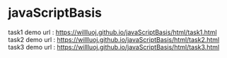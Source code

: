 # javaScriptBasis
task1 demo url : https://willluoj.github.io/javaScriptBasis/html/task1.html
task2 demo url : https://willluoj.github.io/javaScriptBasis/html/task2.html
task3 demo url : https://willluoj.github.io/javaScriptBasis/html/task3.html

